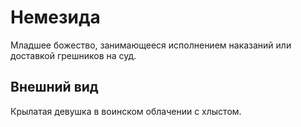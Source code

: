 # Немезида

Младшее божество, занимающееся исполнением наказаний или доставкой грешников на суд.

## Внешний вид

Крылатая девушка в воинском облачении с хлыстом.
